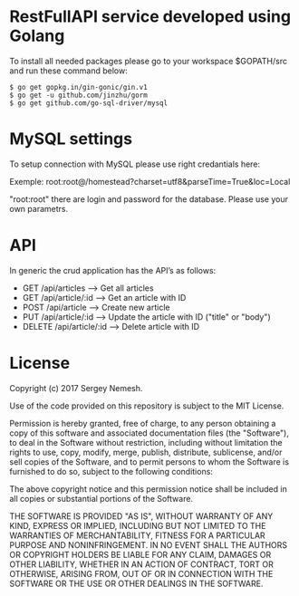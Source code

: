 # RestFullAPI service developed using Golang

To install all needed packages please go to your workspace $GOPATH/src and run these command below:
```
$ go get gopkg.in/gin-gonic/gin.v1
$ go get -u github.com/jinzhu/gorm
$ go get github.com/go-sql-driver/mysql
```

# MySQL settings
To setup connection with MySQL please use right credantials here:

Exemple: root:root@/homestead?charset=utf8&parseTime=True&loc=Local
  
"root:root" there are login and password for the database. Please use your own parametrs.

# API

In generic the crud application has the API’s as follows:
 - GET    /api/articles             --> Get all articles
 - GET    /api/article/:id          --> Get an article with ID 
 - POST   /api/article              --> Create new article
 - PUT    /api/article/:id          --> Update the article with ID ("title" or "body")
 - DELETE /api/article/:id          --> Delete article with ID

# License

Copyright (c) 2017 Sergey Nemesh.

Use of the code provided on this repository is subject to the MIT License.

Permission is hereby granted, free of charge, to any person obtaining a copy of this software and associated documentation files (the "Software"), to deal in the Software without restriction, including without limitation the rights to use, copy, modify, merge, publish, distribute, sublicense, and/or sell copies of the Software, and to permit persons to whom the Software is furnished to do so, subject to the following conditions:

The above copyright notice and this permission notice shall be included in all copies or substantial portions of the Software.

THE SOFTWARE IS PROVIDED "AS IS", WITHOUT WARRANTY OF ANY KIND, EXPRESS OR IMPLIED, INCLUDING BUT NOT LIMITED TO THE WARRANTIES OF MERCHANTABILITY, FITNESS FOR A PARTICULAR PURPOSE AND NONINFRINGEMENT. IN NO EVENT SHALL THE AUTHORS OR COPYRIGHT HOLDERS BE LIABLE FOR ANY CLAIM, DAMAGES OR OTHER LIABILITY, WHETHER IN AN ACTION OF CONTRACT, TORT OR OTHERWISE, ARISING FROM, OUT OF OR IN CONNECTION WITH THE SOFTWARE OR THE USE OR OTHER DEALINGS IN THE SOFTWARE.
